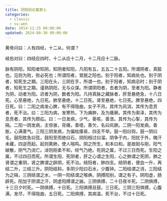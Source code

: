 ```yaml
---
title: 阴阳别论篇第七
categories:
  - classic
  - su-wen
date: 2014-12-25 00:00:00
updated: 2024-08-30 00:00:00
---
```


黄帝问曰：人有四经，十二从，何谓？

岐伯对曰：四经应四时，十二从应十二月，十二月应十二脉。

脉有阴阳，知阳者知阴，知阴者知阳，凡阳有五，五五二十五阳。所谓阴者，真脏也。见则为败，败必死也；所谓阳者，胃脘之阳也。别于阳者，知病处也。别于阴者，知死生之期。三阳在头，三阴在手，所谓一也。别于阳者，知病忌时；别于阴者，知死生之期。谨熟阴阳，无与众谋。所谓阴阳者，去者为阴，至者为阳。静者为阴，动者为阳。迟者为阴，数者为阳。凡持真脉之藏脉者，肝至悬绝急，十八日死。心至悬绝，九日死。肺至悬绝，十二日死。肾至悬绝，七日死。脾至悬绝，四日死。曰：二阳之病发心脾，有不得隐曲，女子不月。其传为风消，其传为息贲者，死不治。曰：三阳为病，发寒热，下为痈肿，及为痿厥。其传为索泽，其传为息贲者，其传为颓疝。曰：一日发病，少气，善咳，善泄。其传为心掣，其传为隔。二阳一阴发病，主惊骇，背痛，善噫，善欠，名曰风厥。二阴一阳发病，善胀，心满善气。三阳三阴发病，为偏枯痿易，四支不举。鼓一阳曰钩，鼓一阴曰毛，鼓阳胜急曰弦，鼓阳至而绝曰石，阴阳相过曰溜。阴争于内，阳扰于外，魄汗未藏，四逆而起。起则熏肺，使人喘鸣。阴之所生，和本曰和。是故刚与刚，阳气破散，阴气乃消亡。淖则刚柔不和，经气乃绝。死阴之属，不过三日而死。生阳之属，不过四日而死。所谓生阳、死阴者，肝之心谓之生阳，心之肺谓之死阴，肺之肾谓之重阴，肾之脾谓之辟阴，死不治。结阳者，肿四支。结阴者，便血一升，再结二升，三结三升。阴阳结斜，多阴少阳曰石水，少腹钟。二阳结谓之消，三阳结为之隔，三阴结谓之水，一阴一阳结谓之喉痹。阴搏阳别，谓之有子。阴阳虚，肠辟死。阳加于阴谓之汗，阴虚阳搏谓之崩。三阴俱搏，二十日夜半死。二阴俱搏，十三日夕时死。一阴俱搏，十日死。三阳俱搏且鼓，三日死。三阴三阳俱搏，心腹满，发尽，不得隐曲，五日死。二阳俱搏，其病温，死不台，不过十日死。
